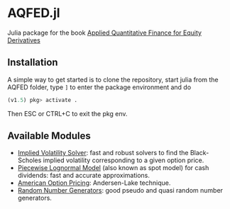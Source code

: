 # AQFED.jl
Julia package for the book [Applied Quantitative Finance for Equity Derivatives](https://jherekhealy.github.io)

## Installation

A simple way to get started is to clone the repository, start julia from the AQFED folder, type `]` to enter the package environment and do
```julia
(v1.5) pkg> activate .
```
Then ESC or CTRL+C to exit the pkg env.

## Available Modules
- [Implied Volatility Solver](https://github.com/jherekhealy/AQFED.jl/tree/master/src/black): fast and robust solvers to find the Black-Scholes implied volatility corresponding to a given option price.
- [Piecewise Lognormal Model](https://github.com/jherekhealy/AQFED.jl/tree/master/src/pln) (also known as spot model) for cash dividends: fast and accurate approximations.
- [American Option Pricing](https://github.com/jherekhealy/AQFED.jl/tree/master/src/american): Andersen-Lake technique.
- [Random Number Generators](https://github.com/jherekhealy/AQFED.jl/tree/master/src/random): good pseudo and quasi random number generators.

